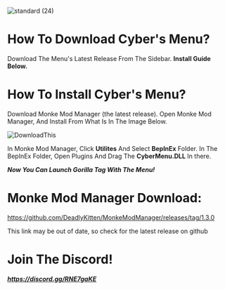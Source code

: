 
![standard (24)](https://user-images.githubusercontent.com/119136143/214175336-1dc88b76-afb4-4361-be35-9691f832395b.gif)

# How To Download Cyber's Menu?

Download The Menu's Latest Release From
The Sidebar. **Install Guide Below.**


# How To Install Cyber's Menu?
 Download Monke Mod Manager (the latest release).
 Open Monke Mod Manager, And Install From What Is In The Image Below.
 
 ![DownloadThis](https://user-images.githubusercontent.com/119136143/214298102-bfa5291c-42bd-43bd-8421-7ed8ccf34c57.png)
 
 In Monke Mod Manager, Click **Utilites** And Select **BepInEx** Folder.
 In The BepInEx Folder, Open Plugins And Drag The  **CyberMenu.DLL**  In there.

 ***Now You Can Launch Gorilla Tag With The Menu!***


# Monke Mod Manager Download:

https://github.com/DeadlyKitten/MonkeModManager/releases/tag/1.3.0

This link may be out of date, so check
for the latest release on github



# Join The Discord!

***https://discord.gg/RNE7gaKE***
